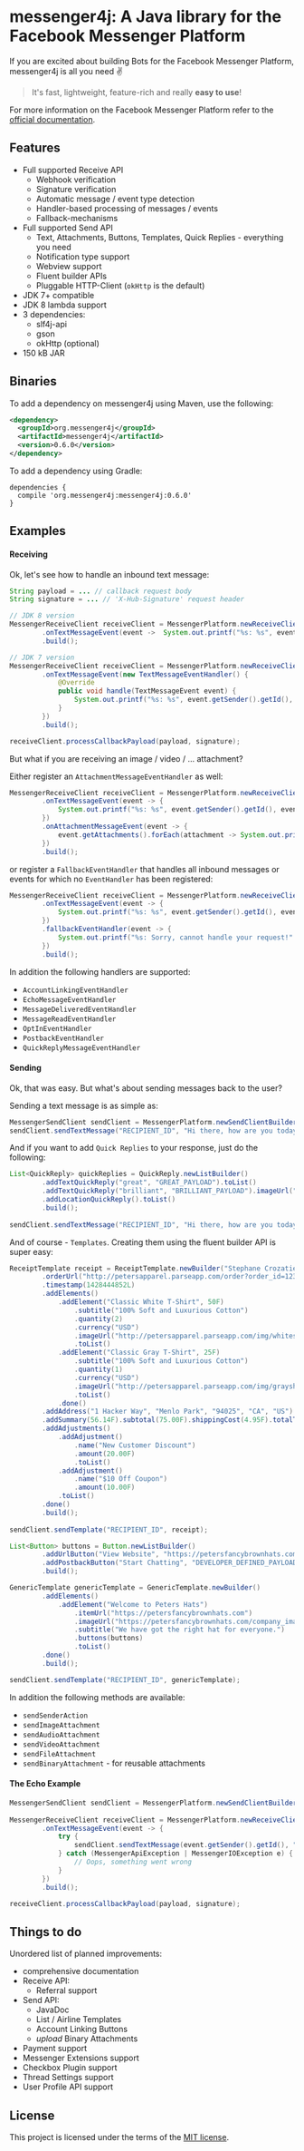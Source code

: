 # messenger4j: A Java library for the Facebook Messenger Platform

If you are excited about building Bots for the Facebook Messenger Platform, messenger4j is all you need ✌

>It's fast, lightweight, feature-rich and really **easy to use**!

For more information on the Facebook Messenger Platform refer to the [official documentation][1].

## Features
* Full supported Receive API
    + Webhook verification
    + Signature verification
    + Automatic message / event type detection
    + Handler-based processing of messages / events
    + Fallback-mechanisms
* Full supported Send API
    + Text, Attachments, Buttons, Templates, Quick Replies - everything you need
    + Notification type support
    + Webview support
    + Fluent builder APIs
    + Pluggable HTTP-Client (`okHttp` is the default)
* JDK 7+ compatible
* JDK 8 lambda support
* 3 dependencies:
    + slf4j-api
    + gson
    + okHttp (optional)
* 150 kB JAR

## Binaries

To add a dependency on messenger4j using Maven, use the following:

```xml
<dependency>
  <groupId>org.messenger4j</groupId>
  <artifactId>messenger4j</artifactId>
  <version>0.6.0</version>
</dependency>
```

To add a dependency using Gradle:

```
dependencies {
  compile 'org.messenger4j:messenger4j:0.6.0'
}
```

## Examples
#### Receiving
Ok, let's see how to handle an inbound text message:

```java
String payload = ... // callback request body
String signature = ... // 'X-Hub-Signature' request header

// JDK 8 version
MessengerReceiveClient receiveClient = MessengerPlatform.newReceiveClientBuilder("APP_SECRET", "VERIFICATION_TOKEN")
        .onTextMessageEvent(event ->  System.out.printf("%s: %s", event.getSender().getId(), event.getText()))
        .build();

// JDK 7 version
MessengerReceiveClient receiveClient = MessengerPlatform.newReceiveClientBuilder("APP_SECRET", "VERIFICATION_TOKEN")
        .onTextMessageEvent(new TextMessageEventHandler() {
            @Override
            public void handle(TextMessageEvent event) {
                System.out.printf("%s: %s", event.getSender().getId(), event.getText());
            }
        })
        .build();

receiveClient.processCallbackPayload(payload, signature);
```

But what if you are receiving an image / video / ... attachment?

Either register an `AttachmentMessageEventHandler` as well:
```java
MessengerReceiveClient receiveClient = MessengerPlatform.newReceiveClientBuilder("APP_SECRET", "VERIFICATION_TOKEN")
        .onTextMessageEvent(event -> {
            System.out.printf("%s: %s", event.getSender().getId(), event.getText());
        })
        .onAttachmentMessageEvent(event -> {
            event.getAttachments().forEach(attachment -> System.out.println(attachment.getType()));
        })
        .build();
```
or register a `FallbackEventHandler` that handles all inbound messages or events for which no `EventHandler` has been registered:
```java
MessengerReceiveClient receiveClient = MessengerPlatform.newReceiveClientBuilder("APP_SECRET", "VERIFICATION_TOKEN")
        .onTextMessageEvent(event -> {
            System.out.printf("%s: %s", event.getSender().getId(), event.getText());
        })
        .fallbackEventHandler(event -> {
            System.out.printf("%s: Sorry, cannot handle your request!" + event.getSender().getId());
        })
        .build();
```

In addition the following handlers are supported: 
* `AccountLinkingEventHandler`
* `EchoMessageEventHandler`
* `MessageDeliveredEventHandler`
* `MessageReadEventHandler`
* `OptInEventHandler`
* `PostbackEventHandler`
* `QuickReplyMessageEventHandler`

#### Sending
Ok, that was easy. But what's about sending messages back to the user?

Sending a text message is as simple as: 

```java
MessengerSendClient sendClient = MessengerPlatform.newSendClientBuilder("PAGE_ACCESS_TOKEN").build();
sendClient.sendTextMessage("RECIPIENT_ID", "Hi there, how are you today?");
```
And if you want to add `Quick Replies` to your response, just do the following:
```java
List<QuickReply> quickReplies = QuickReply.newListBuilder()
        .addTextQuickReply("great", "GREAT_PAYLOAD").toList()
        .addTextQuickReply("brilliant", "BRILLIANT_PAYLOAD").imageUrl("http://thumb-up-image.url").toList()
        .addLocationQuickReply().toList()
        .build();
        
sendClient.sendTextMessage("RECIPIENT_ID", "Hi there, how are you today?", quickReplies);
```

And of course - `Templates`. Creating them using the fluent builder API is super easy:
```java
ReceiptTemplate receipt = ReceiptTemplate.newBuilder("Stephane Crozatier", "12345678902", "USD", "Visa 2345")
        .orderUrl("http://petersapparel.parseapp.com/order?order_id=123456")
        .timestamp(1428444852L)
        .addElements()
            .addElement("Classic White T-Shirt", 50F)
                .subtitle("100% Soft and Luxurious Cotton")
                .quantity(2)
                .currency("USD")
                .imageUrl("http://petersapparel.parseapp.com/img/whiteshirt.png")
                .toList()
            .addElement("Classic Gray T-Shirt", 25F)
                .subtitle("100% Soft and Luxurious Cotton")
                .quantity(1)
                .currency("USD")
                .imageUrl("http://petersapparel.parseapp.com/img/grayshirt.png")
                .toList()
            .done()
        .addAddress("1 Hacker Way", "Menlo Park", "94025", "CA", "US").street2("").done()
        .addSummary(56.14F).subtotal(75.00F).shippingCost(4.95F).totalTax(6.19F).done()
        .addAdjustments()
            .addAdjustment()
                .name("New Customer Discount")
                .amount(20.00F)
                .toList()
            .addAdjustment()
                .name("$10 Off Coupon")
                .amount(10.00F)
            .toList()
        .done()
        .build();
        
sendClient.sendTemplate("RECIPIENT_ID", receipt);
```
```java
List<Button> buttons = Button.newListBuilder()
        .addUrlButton("View Website", "https://petersfancybrownhats.com").toList()
        .addPostbackButton("Start Chatting", "DEVELOPER_DEFINED_PAYLOAD").toList()
        .build();

GenericTemplate genericTemplate = GenericTemplate.newBuilder()
        .addElements()
            .addElement("Welcome to Peters Hats")
                .itemUrl("https://petersfancybrownhats.com")
                .imageUrl("https://petersfancybrownhats.com/company_image.png")
                .subtitle("We have got the right hat for everyone.")
                .buttons(buttons)
                .toList()
        .done()
        .build();

sendClient.sendTemplate("RECIPIENT_ID", genericTemplate);
```

In addition the following methods are available:
* `sendSenderAction`
* `sendImageAttachment`
* `sendAudioAttachment`
* `sendVideoAttachment`
* `sendFileAttachment`
* `sendBinaryAttachment` - for reusable attachments

#### The Echo Example
```java
MessengerSendClient sendClient = MessengerPlatform.newSendClientBuilder("PAGE_ACCESS_TOKEN").build();
        
MessengerReceiveClient receiveClient = MessengerPlatform.newReceiveClientBuilder("APP_SECRET", "VERIFICATION_TOKEN")
        .onTextMessageEvent(event -> {
            try {
                sendClient.sendTextMessage(event.getSender().getId(), "Echo: " + event.getText());
            } catch (MessengerApiException | MessengerIOException e) {
                // Oops, something went wrong
            }
        })
        .build();

receiveClient.processCallbackPayload(payload, signature);
```

## Things to do
Unordered list of planned improvements: 
* comprehensive documentation
* Receive API:
    + Referral support
* Send API: 
    + JavaDoc
    + List / Airline Templates
    + Account Linking Buttons
    + *upload* Binary Attachments
* Payment support
* Messenger Extensions support
* Checkbox Plugin support
* Thread Settings support
* User Profile API support

## License
This project is licensed under the terms of the [MIT license](LICENSE).


[1]: https://developers.facebook.com/docs/messenger-platform